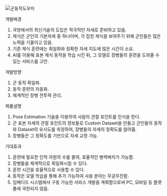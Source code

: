 ![군동작도우미](https://user-images.githubusercontent.com/57862673/217704110-963e843f-af33-4764-8ade-b6b975f018bb.jpeg)


개발배경
1. 국방에서의 최신기술의 도입은 적극적인 자세로 준비하고 있음.
2. 제식은 군인의 기본자세 중 하나이며, 각 잡힌 제식을 보여주기 
  위해 군인들은 많은 노력을 기울이고 있음.
3. 기존 제식 훈련에는 획일화와 정확한 자세 지도에 많은 시간이 소요.
4. AI를 이용해 표본 제식 동작을 학습 시킨 뒤, 그 모델로 장병들의 
  훈련을 도와줄 수 있는 서비스를 고안.
  
  
  
개발방향
1. 군 동작 획일화.
2. 동작 훈련의 자동화.
3. 체계적인 장병 전투력 관리.



제품설명
1. Pose Estimation 기술을 이용하여 사람의 관절 포인트를 인식을 한다.
2. 군 표본 자세의 관절 포인트의 정보들로 Custom Dataset을 만들고 
  군인들의 동작와 Dataset의 유사도를 측정하여, 장병들의 자세의 
  정확도를 알려줌.
3. 장병들은 그 정확도를 기반으로 자세 교정 가능.



기대효과
1. 훈련에 필요한 인적 자원의 수를 줄여, 효율적인 병력배치가 가능함.
2. 장병들을 체계적으로 획일화시킬 수 있다.
3. 훈련 시간을 효율적으로 사용할 수 있다.
4. 동작은 모델 학습을 통해 추가 가능하여 사용 분야는 무궁무진함.
5. 임베디드 시스템에서 구동 가능한 서비스 개발을 계획함으로써 PC, 
   모바일 등 플랫폼에 국한되지 않음.
